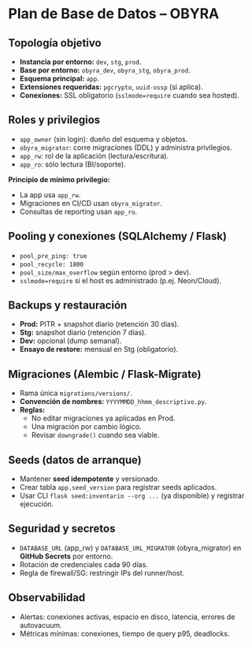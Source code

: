 # Plan de Base de Datos – OBYRA

## Topología objetivo
- **Instancia por entorno:** `dev`, `stg`, `prod`.
- **Base por entorno:** `obyra_dev`, `obyra_stg`, `obyra_prod`.
- **Esquema principal:** `app`.
- **Extensiones requeridas:** `pgcrypto`, `uuid-ossp` (si aplica).
- **Conexiones:** SSL obligatorio (`sslmode=require` cuando sea hosted).

## Roles y privilegios
- `app_owner` (sin login): dueño del esquema y objetos.
- `obyra_migrator`: corre migraciones (DDL) y administra privilegios.
- `app_rw`: rol de la aplicación (lectura/escritura).
- `app_ro`: sólo lectura (BI/soporte).

**Principio de mínimo privilegio:**
- La app usa `app_rw`.
- Migraciones en CI/CD usan `obyra_migrator`.
- Consultas de reporting usan `app_ro`.

## Pooling y conexiones (SQLAlchemy / Flask)
- `pool_pre_ping: true`
- `pool_recycle: 1800`
- `pool_size/max_overflow` según entorno (prod > dev).
- `sslmode=require` si el host es administrado (p.ej. Neon/Cloud).

## Backups y restauración
- **Prod:** PITR + snapshot diario (retención 30 días).
- **Stg:** snapshot diario (retención 7 días).
- **Dev:** opcional (dump semanal).
- **Ensayo de restore:** mensual en Stg (obligatorio).

## Migraciones (Alembic / Flask-Migrate)
- Rama única `migrations/versions/`.
- **Convención de nombres:** `YYYYMMDD_hhmm_descriptivo.py`.
- **Reglas:**
  - No editar migraciones ya aplicadas en Prod.
  - Una migración por cambio lógico.
  - Revisar `downgrade()` cuando sea viable.

## Seeds (datos de arranque)
- Mantener **seed idempotente** y versionado.
- Crear tabla `app.seed_version` para registrar seeds aplicados.
- Usar CLI `flask seed:inventario --org ...` (ya disponible) y registrar ejecución.

## Seguridad y secretos
- `DATABASE_URL` (app_rw) y `DATABASE_URL_MIGRATOR` (obyra_migrator) en **GitHub Secrets** por entorno.
- Rotación de credenciales cada 90 días.
- Regla de firewall/SG: restringir IPs del runner/host.

## Observabilidad
- Alertas: conexiones activas, espacio en disco, latencia, errores de autovacuum.
- Métricas mínimas: conexiones, tiempo de query p95, deadlocks.
